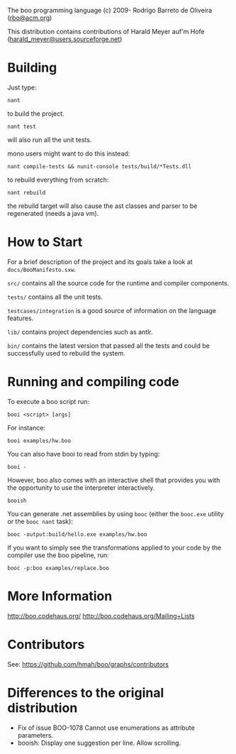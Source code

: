 The boo programming language (c) 2009- Rodrigo Barreto de Oliveira (rbo@acm.org)

This distribution contains contributions of Harald Meyer auf'm Hofe (harald_meyer@users.sourceforge.net)

Building
========

Just type:
	
	nant
	
to build the project.

	nant test
	
will also run all the unit tests.

mono users might want to do this instead:

	nant compile-tests && nunit-console tests/build/*Tests.dll	

to rebuild everything from scratch:

	nant rebuild
	
the rebuild target will also cause the ast classes and parser
to be regenerated (needs a java vm).

How to Start
============

For a brief description of the project and its goals
take a look at `docs/BooManifesto.sxw`.

`src/` contains all the source code for the runtime and
compiler components.

`tests/` contains all the unit tests.

`testcases/integration` is a good source of information
on the language features.

`lib/` contains project dependencies such as antlr.

`bin/` contains the latest version that passed all the tests
and could be successfully used to rebuild the system.

Running and compiling code
==========================

To execute a boo script run:

	booi <script> [args]
	
For instance:

	booi examples/hw.boo	
	
You can also have booi to read from stdin by typing:

	booi -
	
However, boo also comes with an interactive shell that
provides you with the opportunity to use the interpreter
interactively.

	booish
	
You can generate .net assemblies by using `booc` (either
the `booc.exe` utility or the `booc nant` task):

	booc -output:build/hello.exe examples/hw.boo	
	
If you want to simply see the transformations applied to
your code by the compiler use the boo pipeline, run:

	booc -p:boo examples/replace.boo	
	
More Information
================

http://boo.codehaus.org/
http://boo.codehaus.org/Mailing+Lists

Contributors
============

See: https://github.com/hmah/boo/graphs/contributors

Differences to the original distribution
=======================================

- Fix of issue BOO-1078 Cannot use enumerations as attribute parameters.
- booish: Display one suggestion per line. Allow scrolling.
